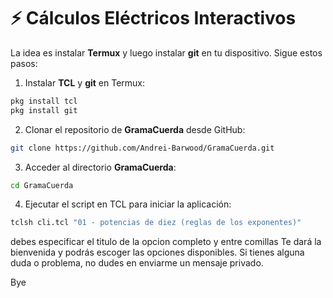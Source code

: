 # ⚡ Cálculos Eléctricos Interactivos

La idea es instalar **Termux** y luego instalar **git** en tu dispositivo. Sigue estos pasos:

1. Instalar **TCL** y **git** en Termux:

```bash
pkg install tcl
pkg install git
```

2. Clonar el repositorio de **GramaCuerda** desde GitHub:

```bash
git clone https://github.com/Andrei-Barwood/GramaCuerda.git
```

3. Acceder al directorio **GramaCuerda**:

```bash
cd GramaCuerda
```

4. Ejecutar el script en TCL para iniciar la aplicación:

```bash
tclsh cli.tcl "01 - potencias de diez (reglas de los exponentes)"
```

debes especificar el titulo de la opcion completo y entre comillas
Te dará la bienvenida y podrás escoger las opciones disponibles. Si tienes alguna duda o problema, no dudes en enviarme un mensaje privado.


Bye

